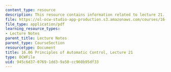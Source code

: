 ```yaml
---
content_type: resource
description: This resource contains information related to lecture 21.
file: https://ol-ocw-studio-app-production.s3.amazonaws.com/courses/16-06-principles-of-automatic-control-fall-2012/945c6d3707691dd39a50cc960b95df33_MIT16_06F12_Lecture_21.pdf
file_type: application/pdf
learning_resource_types:
- Lecture Notes
parent_title: Lecture Notes
parent_type: CourseSection
resourcetype: Document
title: 16.06 Principles of Automatic Control, Lecture 21
type: OCWFile
uid: 945c6d37-0769-1dd3-9a50-cc960b95df33
---
```

